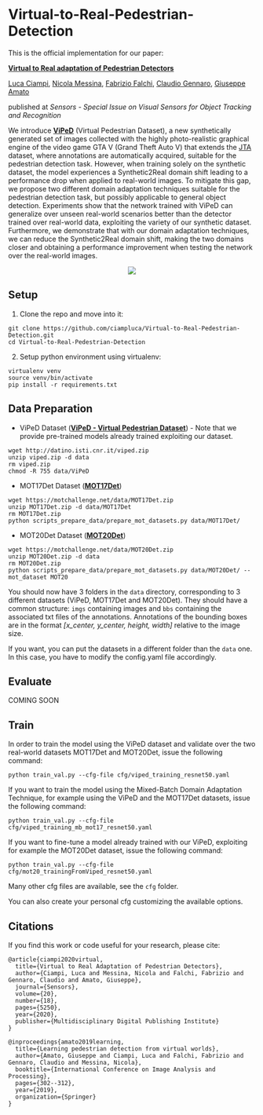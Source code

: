 # Virtual-to-Real-Pedestrian-Detection

This is the official implementation for our paper:

**[Virtual to Real adaptation of Pedestrian Detectors](https://www.mdpi.com/1424-8220/20/18/5250)**

[Luca Ciampi](https://scholar.google.it/citations?user=dCjyf-8AAAAJ&hl=it), [Nicola Messina](https://scholar.google.it/citations?user=g-UGCd8AAAAJ&hl=it), [Fabrizio Falchi](https://scholar.google.it/citations?user=4Vr1dSQAAAAJ&hl=it), [Claudio Gennaro](https://scholar.google.it/citations?user=sbFBI4IAAAAJ&hl=it), [Giuseppe Amato](https://scholar.google.it/citations?user=dXcskhIAAAAJ&hl=it)

published at *Sensors - Special Issue on Visual Sensors for Object Tracking and Recognition*

We introduce **[ViPeD](http://aimir.isti.cnr.it/viped/)** (Virtual Pedestrian Dataset), a new synthetically generated 
set of images collected with the highly photo-realistic graphical engine of the video game GTA V (Grand Theft Auto V) 
that extends the [JTA](https://aimagelab.ing.unimore.it/imagelab/page.asp?IdPage=25) dataset, where annotations are 
automatically acquired, suitable for the pedestrian detection task. However, when training solely on the synthetic 
dataset, the model experiences a Synthetic2Real domain shift leading to a performance drop when applied to real-world 
images. To mitigate this gap, we propose two different domain adaptation techniques suitable for the pedestrian 
detection task, but possibly applicable to general object detection. Experiments show that the network trained with 
ViPeD can generalize over unseen real-world scenarios better than the detector trained over real-world data, 
exploiting the variety of our synthetic dataset. Furthermore, we demonstrate that with our domain adaptation techniques, 
we can reduce the Synthetic2Real domain shift, making the two domains closer and obtaining a performance improvement 
when testing the network over the real-world images.

<p align="center">
  <img src="images/repo_image.png">
</p>


## Setup

1. Clone the repo and move into it:
```
git clone https://github.com/ciampluca/Virtual-to-Real-Pedestrian-Detection.git
cd Virtual-to-Real-Pedestrian-Detection
```

2. Setup python environment using virtualenv:
```
virtualenv venv
source venv/bin/activate
pip install -r requirements.txt
```


## Data Preparation

- ViPeD Dataset (**[ViPeD - Virtual Pedestrian Dataset](http://aimir.isti.cnr.it/viped/)**) - Note that we provide pre-trained models
already trained exploiting our dataset.
```
wget http://datino.isti.cnr.it/viped.zip
unzip viped.zip -d data
rm viped.zip
chmod -R 755 data/ViPeD
```
- MOT17Det Dataset (**[MOT17Det](https://motchallenge.net/data/MOT17Det/)**)
```
wget https://motchallenge.net/data/MOT17Det.zip
unzip MOT17Det.zip -d data/MOT17Det
rm MOT17Det.zip
python scripts_prepare_data/prepare_mot_datasets.py data/MOT17Det/
```
- MOT20Det Dataset (**[MOT20Det](https://motchallenge.net/data/MOT20Det/)**)
```
wget https://motchallenge.net/data/MOT20Det.zip
unzip MOT20Det.zip -d data
rm MOT20Det.zip
python scripts_prepare_data/prepare_mot_datasets.py data/MOT20Det/ --mot_dataset MOT20
```

You should now have 3 folders in the `data` directory, corresponding to 3 different datasets (ViPeD, MOT17Det and MOT20Det). They should have a common structure: `imgs` containing images and `bbs` containing the associated txt 
files of the annotations. 
Annotations of the bounding boxes are in the format *[x_center, y_center, height, width]* relative to the image size.

If you want, you can put the datasets in a different folder than the `data` one. In this case, you have to modify the 
config.yaml file accordingly.


## Evaluate
COMING SOON


## Train
In order to train the model using the ViPeD dataset and validate over the two real-world datasets MOT17Det and MOT20Det, 
issue the following command:
```
python train_val.py --cfg-file cfg/viped_training_resnet50.yaml
```
If you want to train the model using the Mixed-Batch Domain Adaptation Technique, for example using the ViPeD and the
MOT17Det datasets, issue the following command:
```
python train_val.py --cfg-file cfg/viped_training_mb_mot17_resnet50.yaml
```
If you want to fine-tune a model already trained with our ViPeD, exploiting for example the MOT20Det 
dataset, issue the following command:
```
python train_val.py --cfg-file cfg/mot20_trainingFromViped_resnet50.yaml
```
Many other cfg files are available, see the `cfg` folder. 

You can also create your personal cfg customizing the available options. 


## Citations
If you find this work or code useful for your research, please cite:

```
@article{ciampi2020virtual,
  title={Virtual to Real Adaptation of Pedestrian Detectors},
  author={Ciampi, Luca and Messina, Nicola and Falchi, Fabrizio and Gennaro, Claudio and Amato, Giuseppe},
  journal={Sensors},
  volume={20},
  number={18},
  pages={5250},
  year={2020},
  publisher={Multidisciplinary Digital Publishing Institute}
}
```

```
@inproceedings{amato2019learning,
  title={Learning pedestrian detection from virtual worlds},
  author={Amato, Giuseppe and Ciampi, Luca and Falchi, Fabrizio and Gennaro, Claudio and Messina, Nicola},
  booktitle={International Conference on Image Analysis and Processing},
  pages={302--312},
  year={2019},
  organization={Springer}
}
```

